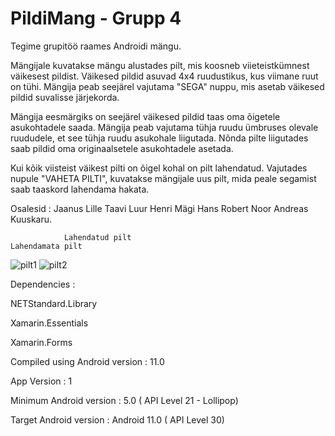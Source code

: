 # PildiMang - Grupp 4

Tegime grupitöö raames Androidi mängu.

Mängijale kuvatakse mängu alustades pilt, mis koosneb viieteistkümnest väikesest pildist. Väikesed pildid asuvad 4x4 ruudustikus, kus viimane ruut on tühi. Mängija peab seejärel vajutama "SEGA" nuppu, mis asetab väikesed pildid suvalisse järjekorda.

Mängija eesmärgiks on seejärel väikesed pildid taas oma õigetele asukohtadele saada. Mängija peab vajutama tühja ruudu ümbruses olevale ruududele, et see tühja ruudu asukohale liigutada. Nõnda pilte liigutades saab pildid oma originaalsetele asukohtadele asetada.

Kui kõik viisteist väikest pilti on õigel kohal on pilt lahendatud. Vajutades nupule "VAHETA PILTI", kuvatakse mängijale uus pilt, mida peale segamist saab taaskord lahendama hakata.

Osalesid : Jaanus Lille Taavi Luur Henri Mägi Hans Robert Noor Andreas Kuuskaru.


                Lahendatud pilt                                           Lahendamata pilt
![pilt1](https://user-images.githubusercontent.com/55129119/117656840-82f6de80-b1a1-11eb-982c-96420d09ff4d.jpg)
![pilt2](https://user-images.githubusercontent.com/55129119/117656851-85593880-b1a1-11eb-8fd6-944036f33d45.jpg)

Dependencies :

NETStandard.Library

Xamarin.Essentials

Xamarin.Forms


Compiled using Android version : 11.0 

App Version : 1

Minimum Android version : 5.0 ( API Level 21 - Lollipop)

Target Android version : Android 11.0 ( API Level 30)

